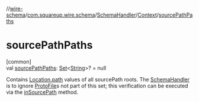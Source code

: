 //[wire-schema](../../../../index.md)/[com.squareup.wire.schema](../../index.md)/[SchemaHandler](../index.md)/[Context](index.md)/[sourcePathPaths](source-path-paths.md)

# sourcePathPaths

[common]\
val [sourcePathPaths](source-path-paths.md): [Set](https://kotlinlang.org/api/latest/jvm/stdlib/kotlin.collections/-set/index.html)&lt;[String](https://kotlinlang.org/api/latest/jvm/stdlib/kotlin/-string/index.html)&gt;? = null

Contains [Location.path](../../-location/path.md) values of all sourcePath roots. The [SchemaHandler](../index.md) is to ignore [ProtoFile](../../-proto-file/index.md)s not part of this set; this verification can be executed via the [inSourcePath](in-source-path.md) method.
